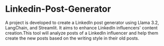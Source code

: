 # Linkedin-Post-Generator
A project is developed to create a LinkedIn post generator using Llama 3.2, LangChain, and Streamlit.  It aims to enhance LinkedIn influencers' content creation.This tool will analyze posts of a LinkedIn influencer and help them create the new posts based on the writing style in their old posts.

